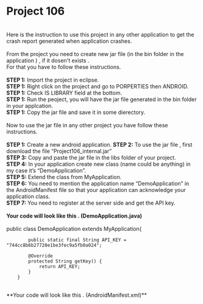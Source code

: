 Project 106
==========
<br/>Here is the instruction to use this project in any other application to get the crash report generated when application crashes.
<br/>
<br/>From the project you need to create new jar file (in the bin folder in the application ) , if it dosen't exists . 
<br/>For that you have to follow these instructions.
<br/>
<br/>**STEP 1:** Import the project in eclipse.
<br/>**STEP 1:** Right click on the project and go to PORPERTIES then ANDROID.
<br/>**STEP 1:** Check IS LIBRARY field at the bottom.
<br/>**STEP 1:** Run the peoject, you will have the jar file generated in the bin folder in your applcation.
<br/>**STEP 1:** Copy the jar file and save it in some dierectory.
<br/>
<br/>Now to use the jar file in any other project you have follow these instructions.
<br/>
<br/>**STEP 1:** Create a new android application.
**STEP 2:** To use the jar file , first download the file “Project106_internal.jar”<br/>
**STEP 3:** Copy and paste the jar file in the libs folder of your project.<br/>
**STEP 4:** In your application create new class (name could be anything) in my case it’s “DemoApplication”.<br/>
**STEP 5:** Extend the class from MyApplication.<br/>
**STEP 6:** You need to mention the application name “DemoApplication” in the AndroidManifest file so that your application can acknowledge your application class.<br/>
**STEP 7:** You need to register at the server side and get the API key.<br/>
<br/>
	**Your code will look like this . (DemoApplication.java)**<br/>
<br/>
		public class DemoApplication extends MyApplication{

			public static final String API_KEY = "744cc8b6b27720e1be3fec9a5fb0a024";

			@Override
			protected String getKey() {
				return API_KEY;
			}
		}
<br/>
	**Your code will look like this . (AndroidManifest.xml)**<br/>
<br/>
<application
        android:name=".DemoApplication"
        android:allowBackup="true"
        ...
        android:theme="@style/AppTheme" >
        <activity
          …...
        </activity>
    </application>



